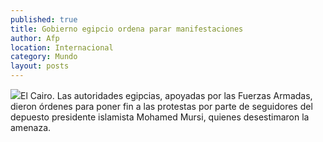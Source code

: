 ```yaml
---
published: true
title: Gobierno egipcio ordena parar manifestaciones
author: Afp
location: Internacional
category: Mundo
layout: posts
---
```


![](http://i.imgur.com/8G7g7Wem.jpg)El Cairo. Las autoridades egipcias, apoyadas por las Fuerzas Armadas, dieron órdenes para poner fin a las protestas por parte de seguidores del depuesto presidente islamista Mohamed Mursi, quienes desestimaron la amenaza.
